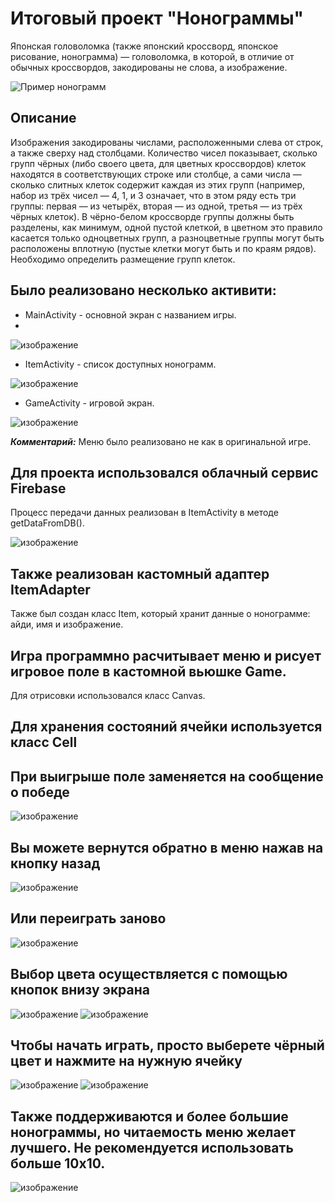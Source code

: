 # Итоговый проект "Нонограммы"
Японская головоломка (также японский кроссворд, японское рисование, нонограмма) — головоломка, в которой, в отличие от обычных кроссвордов, закодированы не слова, а изображение. 

![Пример нонограмм](https://upload.wikimedia.org/wikipedia/commons/thumb/6/64/Paint_by_numbers_Animation.gif/300px-Paint_by_numbers_Animation.gif)

## Описание
Изображения закодированы числами, расположенными слева от строк, а также сверху над столбцами. Количество чисел показывает, сколько групп чёрных (либо своего цвета, для цветных кроссвордов) клеток находятся в соответствующих строке или столбце, а сами числа — сколько слитных клеток содержит каждая из этих групп (например, набор из трёх чисел — 4, 1, и 3 означает, что в этом ряду есть три группы: первая — из четырёх, вторая — из одной, третья — из трёх чёрных клеток). В чёрно-белом кроссворде группы должны быть разделены, как минимум, одной пустой клеткой, в цветном это правило касается только одноцветных групп, а разноцветные группы могут быть расположены вплотную (пустые клетки могут быть и по краям рядов). Необходимо определить размещение групп клеток. 

## Было реализовано несколько активити:
* MainActivity - основной экран с названием игры.
* 
![изображение](https://user-images.githubusercontent.com/57696435/139533011-f375289b-63b8-428d-9b90-319b488cab01.png)

* ItemActivity - список доступных нонограмм.

![изображение](https://user-images.githubusercontent.com/57696435/139533025-8c83ae07-ef43-43dd-9a2f-7cbc8dbabe6c.png)

* GameActivity - игровой экран.

![изображение](https://user-images.githubusercontent.com/57696435/139533032-bdc9fb80-4122-41a8-addb-ba43d203fa34.png)

___Комментарий:___ Меню было реализовано не как в оригинальной игре. 

## Для проекта использовался облачный сервис Firebase
Процесс передачи данных реализован в ItemActivity в методе getDataFromDB().

![изображение](https://user-images.githubusercontent.com/57696435/139533185-16b7f767-200c-47ca-bc8e-d5aa5e4a6b72.png)

## Также реализован кастомный адаптер ItemAdapter
Также был создан класс Item, который хранит данные о нонограмме: айди, имя и изображение.

## Игра программно расчитывает меню и рисует игровое поле в кастомной вьюшке Game.
Для отрисовки использовался класс Canvas.

## Для хранения состояний ячейки используется класс Cell

## При выигрыше поле заменяется на сообщение о победе

![изображение](https://user-images.githubusercontent.com/57696435/139533274-e257c561-5fc6-4f39-9ed8-36ad4d24d655.png)

## Вы можете вернутся обратно в меню нажав на кнопку назад

![изображение](https://user-images.githubusercontent.com/57696435/139533291-dd91cc97-b586-4304-b870-b4ca4f96b6a5.png)

## Или переиграть заново
![изображение](https://user-images.githubusercontent.com/57696435/139533303-d71da5e1-24d3-469c-9a0d-1a2a96a88bf9.png)

## Выбор цвета осуществляется с помощью кнопок внизу экрана
![изображение](https://user-images.githubusercontent.com/57696435/139533317-5d334b63-b4a5-499f-8b2f-f484fd2683a7.png)
![изображение](https://user-images.githubusercontent.com/57696435/139533321-7cb779b0-474d-41bf-9d9b-b1bf6b4447a5.png)

## Чтобы начать играть, просто выберете чёрный цвет и нажмите на нужную ячейку
![изображение](https://user-images.githubusercontent.com/57696435/139533350-de1df52a-6681-488e-b70f-3b1bb7ce4c10.png)
![изображение](https://user-images.githubusercontent.com/57696435/139533358-79e90980-f5c1-4f35-b376-f061242e2dd0.png)

## Также поддерживаются и более большие нонограммы, но читаемость меню желает лучшего. Не рекомендуется использовать больше 10x10.
![изображение](https://user-images.githubusercontent.com/57696435/139533390-1aadfd9c-f9b4-4461-bac3-63c75bf4cb2e.png)





